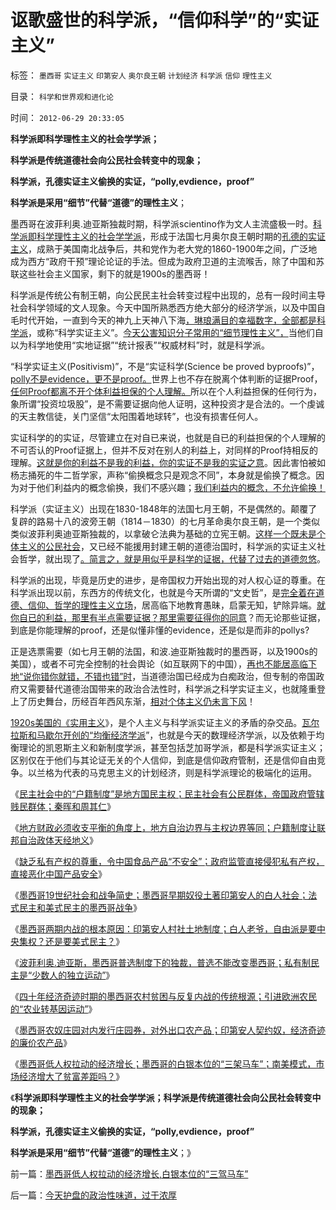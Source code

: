 # 讴歌盛世的科学派，“信仰科学”的“实证主义”

标签： `墨西哥` `实证主义` `印第安人` `奥尔良王朝` `计划经济` `科学派` `信仰` `理性主义` 

目录： `科学和世界观和进化论`

时间： `2012-06-29 20:33:05`

**科学派即科学理性主义的社会学学派；**

**科学派是传统道德社会向公民社会转变中的现象；**

**科学派，孔德实证主义偷换的实证，“polly,evdience，proof”**

**科学派是采用“细节”代替“道德”的理性主义**；

墨西哥在波菲利奥.迪亚斯独裁时期，科学派scientino作为文人主流盛极一时。[科学派即科学理性主义的社会学学派](../../../2009/11/27/科学不是哲学，不缺哲学理论的中国缺什么？.md)，形成于法国七月奥尔良王朝时期的[孔德的实证主义](../../../2010/6/22/你的实证不是我的实证;实证主义也是理性主义.md)，成熟于美国南北战争后，共和党作为老大党的1860-1900年之间，广泛地成为西方“政府干预”理论论证的手法。但成为政府卫道的主流喉舌，除了中国和苏联这些社会主义国家，剩下的就是1900s的墨西哥！

科学派是传统公有制王朝，向公民民主社会转变过程中出现的，总有一段时间主导社会科学领域的文人现象。今天中国所熟悉西方绝大部分的经济学派，以及中国自毛时代开始，一直到今天的神九上天神八下海[，琳琅满目的幸福数字，全部都是科学派](../../../2011/12/30/公有制数字追求面子，民主数字臭扁领导.md)，或称“科学实证主义”。[今天公害知识分子常用的“细节理性主义”，](../../../2012/5/7/乌托邦的诸神与天堂.md)当他们自以为科学地使用“实地证据”“统计报表”“权威材料”时，就是科学派。

“科学实证主义(Positivism)”，不是“实证科学(Science be proved byproofs)”，[polly不是evidence，更不是proof。](../../../2009/5/26/实证采样量和实证关系，“真相”和证据.md)世界上也不存在脱离个体判断的证据Proof，[任何Proof都离不开个体利益担保的个人理解。](../../../2010/6/22/最大的敌人是自已；科学实证标准的的回归测试.md)所以在个人利益担保的任何行为，象所谓“投资垃圾股”，是不需要证据向他人证明，这种投资才是合法的。一个虔诚的天主教信徒，关门坚信“太阳围着地球转”，也没有损害任何人。

实证科学的的实证，尽管建立在对自已来说，也就是自已的利益担保的个人理解的不可否认的Proof证据上，但并不反对在别人的利益上，对同样的Proof持相反的理解。[这就是你的利益不是我的利益，你的实证不是我的实证之意](../../../2011/2/23/哲学制造沟通障碍，哲学制造冲突.md)。因此害怕被如杨志捅死的牛二哲学家，声称“偷换概念只是观念不同”，本身就是偷换了概念。因为对于他们利益内的概念偷换，我们不感兴趣；[我们利益内的概念，不允许偷换！](../../../2012/6/19/不革“偷换概念”的命，任何革命都将毫无意义.md)

科学派（实证主义）出现在1830-1848年的法国七月王朝，不是偶然的。颠覆了复辟的路易十八的波旁王朝（1814－1830）的七月革命奥尔良王朝，是一个类似类似波菲利奥迪亚斯独裁的，以拿破仑法典为基础的立宪王朝。[这样一个既未是个体主义的公民社会](../../../2012/6/16/民主社会最根本的内核不是选举.md)，又已经不能援用封建王朝的道德治国时，科学派的实证主义社会哲学，就出现了[。简言之，就是用似乎是科学的证据，代替了过去的道德忽悠](../../../2012/2/2/为统计局拒绝基尼系数叫好；权威数字越少越好！.md)。

科学派的出现，毕竟是历史的进步，是帝国权力开始出现的对人权心证的尊重。在科学派出现以前，东西方的传统文化，也就是今天所谓的“文史哲”，是[完全着在道德、信仰、哲学的理性主义立场](../../../2012/4/8/“道德治国”预定的和最终的替罪羊.md)，居高临下地教育愚昧，启蒙无知，铲除异端。[就你自已的利益，那里有半点需要证据？那里需要征得你的同意](../../../2011/4/25/“我的观点我作主”和理性主义的权威.md)？而无论那些证据，到底是你能理解的proof，还是似懂非懂的evidence，还是似是而非的pollys?

正是选票需要（如七月王朝的法国，和波.迪亚斯独裁时的墨西哥，以及1900s的美国），或者不可完全控制的社会舆论（如互联网下的中国），[再也不能居高临下地“说你错你就错，不错也错”时](../../../2011/1/22/科学是真理的天敌,实证无所谓真理.md)，当道德治国已经成为白痴政治，但专制的帝国政府又需要替代道德治国带来的政治合法性时，科学派之科学实证主义，也就隆重登上了历史舞台，历经百年西风东渐，[相对个体主义仍未言下风](../../../2010/7/29/捍卫自已权益就不能害怕得罪人.md)！

[1920s美国的《实用主义](../../../2009/7/28/美国资产阶级实用主义反动哲学.md)》，是个人主义与科学派实证主义的矛盾的杂交品。[瓦尔拉斯和马歇尔开创的“均衡经济学派](../../../2011/2/12/瓦尔拉斯和门格尔的边际概念完全相反.md)”，也就是今天的数理经济学派，以及依赖于均衡理论的凯恩斯主义和新制度学派，甚至包括芝加哥学派，都是科学派实证主义；区别仅在于他们与其论证无关的个人信仰，到底是信仰政府管制，还是信仰自由竞争。以兰格为代表的马克思主义的计划经济，则是科学派理论的极端化的运用。

《[民主社会中的“户籍制度”是地方国民主权；民主社会有公民群体，帝国政府管辖贱民群体；秦晖和周其仁](../../../2012/6/27/民主社会中的“户籍制度”是地方国民主权.md)》

《[地方财政必须收支平衡的角度上，地方自治边界与主权边界等同；户籍制度让联邦自治政体天经地义](../../../2012/6/27/户籍制度让联邦自治政体天经地义.md)》

《[缺乏私有产权的尊重，令中国食品产品“不安全”；政府监管直接侵犯私有产权，直接恶化中国产品安全](../../../2012/6/27/公害知识分子让中国的食品不安全.md)》

《[墨西哥19世纪社会和战争简史；墨西哥早期奴役土著印第安人的白人社会；法式民主和美式民主的墨西哥战争](../../../2012/6/27/法式民主和美式民主的墨西哥战争.md)》

《[墨西哥两期内战的根本原因：印第安人村社土地制度；白人老爷，自由派是要中央集权？还是要美式民主？](../../../2012/6/28/墨西哥两期内战的原因，印第安人公社，白人老爷，自由派.md)》

《[波菲利奥.迪亚斯，墨西哥普选制度下的独裁，普选不能改变墨西哥；私有制民主是“少数人的独立运动”](../../../2012/6/28/墨西哥民主普选下的长期独裁和内战.md)》

《[四十年经济奇迹时期的墨西哥农村贫困与反复内战的传统根源；引进欧洲农民的“农业转基因运动”](../../../2012/6/28/墨西哥四十年“保八”的奇迹的农村和“转基因”.md)》

《[墨西哥农奴庄园对内发行庄园券，对外出口农产品；印第安人契约奴，经济奇迹的廉价农产品](../../../2012/6/29/墨西哥经济奇迹中的奴隶种植园.md)》

《[墨西哥低人权拉动的经济增长；墨西哥的白银本位的“三架马车”；南美模式，市场经济增大了贫富差距吗？](../../../2012/6/29/墨西哥低人权拉动的经济增长,白银本位的“三驾马车”.md)》

《**科学派即科学理性主义的社会学学派；科学派是传统道德社会向公民社会转变中的现象；**

**科学派，孔德实证主义偷换的实证，“polly,evdience，proof”**

**科学派是采用“细节”代替“道德”的理性主义**；》



前一篇：[墨西哥低人权拉动的经济增长,白银本位的“三驾马车”](../../../2012/6/29/墨西哥低人权拉动的经济增长,白银本位的“三驾马车”.md)

后一篇：[今天护盘的政治性味道，过于浓厚](../../../2012/6/29/今天护盘的政治性味道，过于浓厚.md)